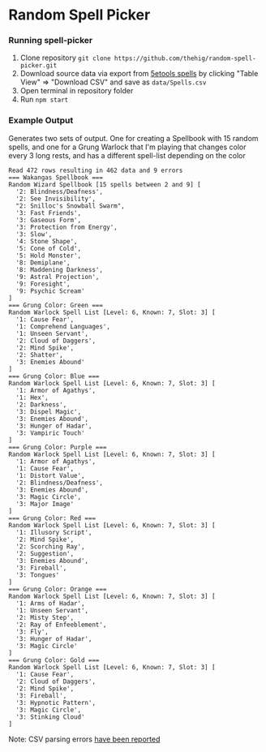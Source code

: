 # Random Spell Picker

### Running spell-picker

1. Clone repository `git clone https://github.com/thehig/random-spell-picker.git`
1. Download source data via export from [5etools spells](https://5etools.com/spells.html) by clicking "Table View" => "Download CSV" and save as `data/Spells.csv`
1. Open terminal in repository folder
1. Run `npm start`

### Example Output

Generates two sets of output. One for creating a Spellbook with 15 random spells, and one for a Grung Warlock that I'm playing that changes color every 3 long rests, and has a different spell-list depending on the color

```
Read 472 rows resulting in 462 data and 9 errors
=== Wakangas Spellbook ===
Random Wizard Spellbook [15 spells between 2 and 9] [
  '2: Blindness/Deafness',
  '2: See Invisibility',
  "2: Snilloc's Snowball Swarm",
  '3: Fast Friends',
  '3: Gaseous Form',
  '3: Protection from Energy',
  '3: Slow',
  '4: Stone Shape',
  '5: Cone of Cold',
  '5: Hold Monster',
  '8: Demiplane',
  '8: Maddening Darkness',
  '9: Astral Projection',
  '9: Foresight',
  '9: Psychic Scream'
]
=== Grung Color: Green ===
Random Warlock Spell List [Level: 6, Known: 7, Slot: 3] [
  '1: Cause Fear',
  '1: Comprehend Languages',
  '1: Unseen Servant',
  '2: Cloud of Daggers',
  '2: Mind Spike',
  '2: Shatter',
  '3: Enemies Abound'
]
=== Grung Color: Blue ===
Random Warlock Spell List [Level: 6, Known: 7, Slot: 3] [
  '1: Armor of Agathys',
  '1: Hex',
  '2: Darkness',
  '3: Dispel Magic',
  '3: Enemies Abound',
  '3: Hunger of Hadar',
  '3: Vampiric Touch'
]
=== Grung Color: Purple ===
Random Warlock Spell List [Level: 6, Known: 7, Slot: 3] [
  '1: Armor of Agathys',
  '1: Cause Fear',
  '1: Distort Value',
  '2: Blindness/Deafness',
  '3: Enemies Abound',
  '3: Magic Circle',
  '3: Major Image'
]
=== Grung Color: Red ===
Random Warlock Spell List [Level: 6, Known: 7, Slot: 3] [
  '1: Illusory Script',
  '2: Mind Spike',
  '2: Scorching Ray',
  '2: Suggestion',
  '3: Enemies Abound',
  '3: Fireball',
  '3: Tongues'
]
=== Grung Color: Orange ===
Random Warlock Spell List [Level: 6, Known: 7, Slot: 3] [
  '1: Arms of Hadar',
  '1: Unseen Servant',
  '2: Misty Step',
  '2: Ray of Enfeeblement',
  '3: Fly',
  '3: Hunger of Hadar',
  '3: Magic Circle'
]
=== Grung Color: Gold ===
Random Warlock Spell List [Level: 6, Known: 7, Slot: 3] [
  '1: Cause Fear',
  '2: Cloud of Daggers',
  '2: Mind Spike',
  '3: Fireball',
  '3: Hypnotic Pattern',
  '3: Magic Circle',
  '3: Stinking Cloud'
]
```

Note: CSV parsing errors [have been reported](https://github.com/TheGiddyLimit/TheGiddyLimit.github.io/issues/278)